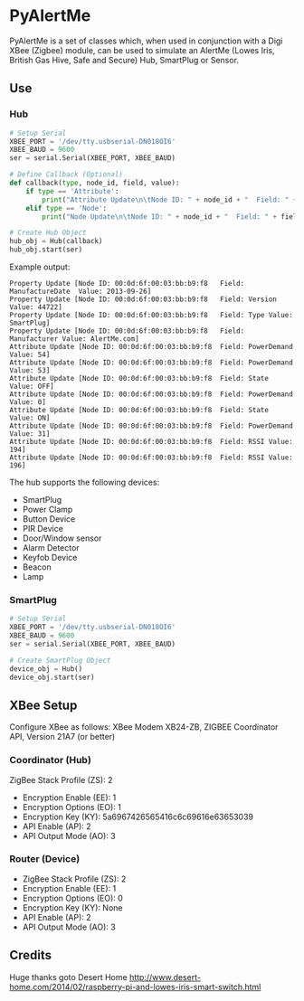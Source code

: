 # PyAlertMe #

PyAlertMe is a set of classes which, when used in conjunction with a Digi XBee (Zigbee) module, can be used to simulate an AlertMe (Lowes Iris, British Gas Hive, Safe and Secure) Hub, SmartPlug or Sensor.

## Use ##
### Hub ###
```python
# Setup Serial
XBEE_PORT = '/dev/tty.usbserial-DN018OI6'
XBEE_BAUD = 9600
ser = serial.Serial(XBEE_PORT, XBEE_BAUD)

# Define Callback (Optional)
def callback(type, node_id, field, value):
    if type == 'Attribute':
        print("Attribute Update\n\tNode ID: " + node_id + "  Field: " + field + "  Value: " + str(value))
    elif type == 'Node':
        print("Node Update\n\tNode ID: " + node_id + "  Field: " + field + "  Value: " + str(value))

# Create Hub Object
hub_obj = Hub(callback)
hub_obj.start(ser)
```
Example output:
```
Property Update [Node ID: 00:0d:6f:00:03:bb:b9:f8	Field: ManufactureDate	Value: 2013-09-26]
Property Update [Node ID: 00:0d:6f:00:03:bb:b9:f8	Field: Version	Value: 44722]
Property Update [Node ID: 00:0d:6f:00:03:bb:b9:f8	Field: Type	Value: SmartPlug]
Property Update [Node ID: 00:0d:6f:00:03:bb:b9:f8	Field: Manufacturer	Value: AlertMe.com]
Attribute Update [Node ID: 00:0d:6f:00:03:bb:b9:f8	Field: PowerDemand	Value: 54]
Attribute Update [Node ID: 00:0d:6f:00:03:bb:b9:f8	Field: PowerDemand	Value: 53]
Attribute Update [Node ID: 00:0d:6f:00:03:bb:b9:f8	Field: State	Value: OFF]
Attribute Update [Node ID: 00:0d:6f:00:03:bb:b9:f8	Field: PowerDemand	Value: 0]
Attribute Update [Node ID: 00:0d:6f:00:03:bb:b9:f8	Field: State	Value: ON]
Attribute Update [Node ID: 00:0d:6f:00:03:bb:b9:f8	Field: PowerDemand	Value: 31]
Attribute Update [Node ID: 00:0d:6f:00:03:bb:b9:f8	Field: RSSI	Value: 194]
Attribute Update [Node ID: 00:0d:6f:00:03:bb:b9:f8	Field: RSSI	Value: 196]
```
The hub supports the following devices:
* SmartPlug
* Power Clamp
* Button Device
* PIR Device
* Door/Window sensor
* Alarm Detector
* Keyfob Device
* Beacon
* Lamp

### SmartPlug ###
```python
# Setup Serial
XBEE_PORT = '/dev/tty.usbserial-DN018OI6'
XBEE_BAUD = 9600
ser = serial.Serial(XBEE_PORT, XBEE_BAUD)

# Create SmartPlug Object
device_obj = Hub()
device_obj.start(ser)
```

## XBee Setup
Configure XBee as follows:
XBee Modem XB24-ZB, ZIGBEE Coordinator API, Version 21A7 (or better)

### Coordinator (Hub) ###
ZigBee Stack Profile (ZS): 2
* Encryption Enable (EE): 1
* Encryption Options (EO): 1
* Encryption Key (KY): 5a6967426565416c6c69616e63653039
* API Enable (AP): 2
* API Output Mode (AO): 3

### Router (Device) ###
* ZigBee Stack Profile (ZS): 2
* Encryption Enable (EE): 1
* Encryption Options (EO): 0
* Encryption Key (KY): None
* API Enable (AP): 2
* API Output Mode (AO): 3

## Credits
Huge thanks goto Desert Home http://www.desert-home.com/2014/02/raspberry-pi-and-lowes-iris-smart-switch.html
